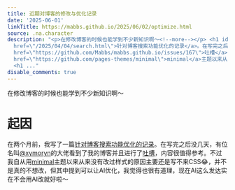 ```yaml
---
title: 近期对博客的修改与优化记录
date: '2025-06-01'
linkTitle: https://mabbs.github.io/2025/06/02/optimize.html
source: .na.character
description: "<p>在修改博客的时候也能学到不少新知识啊～<!--more--></p> <h1 id=\"起因\">起因</h1>\n<p>在两个月前，我写了一篇<a
  href=\"/2025/04/04/search.html\">针对博客搜索功能优化的记录</a>。在写完之后没几天，有位名叫<a href=\"https://github.com/xymoryn\">@xymoryn</a>的大佬看到了我的博客并且进行了<a
  href=\"https://github.com/Mabbs/mabbs.github.io/issues/167\">吐槽</a>，内容很值得参考。不过我自从用<a
  href=\"https://github.com/pages-themes/minimal\">minimal</a>主题以来从来没有改过样式的原因主要还是写不来CSS\U0001F602，并不是真的不想改，但其中提到可以让AI优化，我觉得也很有道理，现在AI这么发达实在不会用AI改就好啦～</p>
  <h1 ..."
disable_comments: true
---
```

<p>在修改博客的时候也能学到不少新知识啊～<!--more--></p> <h1 id="起因">起因</h1>
<p>在两个月前，我写了一篇<a href="/2025/04/04/search.html">针对博客搜索功能优化的记录</a>。在写完之后没几天，有位名叫<a href="https://github.com/xymoryn">@xymoryn</a>的大佬看到了我的博客并且进行了<a href="https://github.com/Mabbs/mabbs.github.io/issues/167">吐槽</a>，内容很值得参考。不过我自从用<a href="https://github.com/pages-themes/minimal">minimal</a>主题以来从来没有改过样式的原因主要还是写不来CSS😂，并不是真的不想改，但其中提到可以让AI优化，我觉得也很有道理，现在AI这么发达实在不会用AI改就好啦～</p> <h1 ...